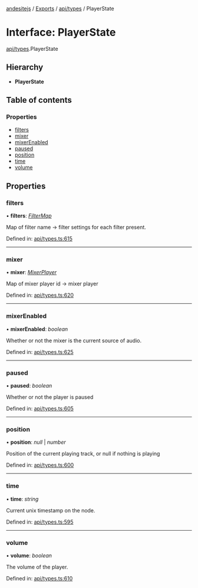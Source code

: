 [andesitejs](../../README.md) / [Exports](../../modules.md) / [api/types](../../modules/api_types.md) / PlayerState

# Interface: PlayerState

[api/types](../../modules/api_types.md).PlayerState

## Hierarchy

* **PlayerState**

## Table of contents

### Properties

- [filters](types.playerstate.md#filters)
- [mixer](types.playerstate.md#mixer)
- [mixerEnabled](types.playerstate.md#mixerenabled)
- [paused](types.playerstate.md#paused)
- [position](types.playerstate.md#position)
- [time](types.playerstate.md#time)
- [volume](types.playerstate.md#volume)

## Properties

### filters

• **filters**: [*FilterMap*](types.filtermap.md)

Map of filter name -> filter settings for each filter present.

Defined in: [api/types.ts:615](https://github.com/Lavaclient/andesite/blob/7241e28/src/api/types.ts#L615)

___

### mixer

• **mixer**: [*MixerPlayer*](types.mixerplayer.md)

Map of mixer player id -> mixer player

Defined in: [api/types.ts:620](https://github.com/Lavaclient/andesite/blob/7241e28/src/api/types.ts#L620)

___

### mixerEnabled

• **mixerEnabled**: *boolean*

Whether or not the mixer is the current source of audio.

Defined in: [api/types.ts:625](https://github.com/Lavaclient/andesite/blob/7241e28/src/api/types.ts#L625)

___

### paused

• **paused**: *boolean*

Whether or not the player is paused

Defined in: [api/types.ts:605](https://github.com/Lavaclient/andesite/blob/7241e28/src/api/types.ts#L605)

___

### position

• **position**: *null* \| *number*

Position of the current playing track, or null if nothing is playing

Defined in: [api/types.ts:600](https://github.com/Lavaclient/andesite/blob/7241e28/src/api/types.ts#L600)

___

### time

• **time**: *string*

Current unix timestamp on the node.

Defined in: [api/types.ts:595](https://github.com/Lavaclient/andesite/blob/7241e28/src/api/types.ts#L595)

___

### volume

• **volume**: *boolean*

The volume of the player.

Defined in: [api/types.ts:610](https://github.com/Lavaclient/andesite/blob/7241e28/src/api/types.ts#L610)
